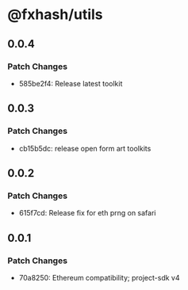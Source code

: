 # @fxhash/utils

## 0.0.4

### Patch Changes

- 585be2f4: Release latest toolkit

## 0.0.3

### Patch Changes

- cb15b5dc: release open form art toolkits

## 0.0.2

### Patch Changes

- 615f7cd: Release fix for eth prng on safari

## 0.0.1

### Patch Changes

- 70a8250: Ethereum compatibility; project-sdk v4
